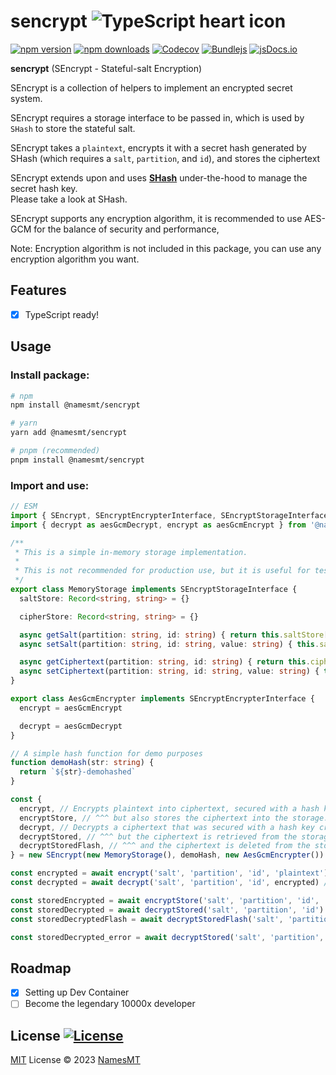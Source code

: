 # sencrypt ![TypeScript heart icon](https://img.shields.io/badge/♡-%23007ACC.svg?logo=typescript&logoColor=white)

[![npm version][npm-version-src]][npm-version-href]
[![npm downloads][npm-downloads-src]][npm-downloads-href]
[![Codecov][codecov-src]][codecov-href]
[![Bundlejs][bundlejs-src]][bundlejs-href]
[![jsDocs.io][jsDocs-src]][jsDocs-href]

**sencrypt** (SEncrypt - Stateful-salt Encryption)

SEncrypt is a collection of helpers to implement an encrypted secret system.

SEncrypt requires a storage interface to be passed in, which is used by `SHash` to store the stateful salt.

SEncrypt takes a `plaintext`, encrypts it with a secret hash generated by SHash (which requires a `salt`, `partition`, and `id`), and stores the ciphertext

SEncrypt extends upon and uses [**SHash**](https://github.com/NamesMT/shash) under-the-hood to manage the secret hash key.  
Please take a look at SHash.

SEncrypt supports any encryption algorithm, it is recommended to use AES-GCM for the balance of security and performance,

Note: Encryption algorithm is not included in this package, you can use any encryption algorithm you want.

## Features
- [x] TypeScript ready!

## Usage
### Install package:
```sh
# npm
npm install @namesmt/sencrypt

# yarn
yarn add @namesmt/sencrypt

# pnpm (recommended)
pnpm install @namesmt/sencrypt
```

### Import and use:
```ts
// ESM
import { SEncrypt, SEncryptEncrypterInterface, SEncryptStorageInterface } from '@namesmt/sencrypt'
import { decrypt as aesGcmDecrypt, encrypt as aesGcmEncrypt } from '@namesmt/aes-gcm'

/**
 * This is a simple in-memory storage implementation.
 * 
 * This is not recommended for production use, but it is useful for testing.
 */
export class MemoryStorage implements SEncryptStorageInterface {
  saltStore: Record<string, string> = {}

  cipherStore: Record<string, string> = {}

  async getSalt(partition: string, id: string) { return this.saltStore[`${partition}#${id}`] }
  async setSalt(partition: string, id: string, value: string) { this.saltStore[`${partition}#${id}`] = value }

  async getCiphertext(partition: string, id: string) { return this.cipherStore[`${partition}#${id}`] }
  async setCiphertext(partition: string, id: string, value: string) { this.cipherStore[`${partition}#${id}`] = value }
}

export class AesGcmEncrypter implements SEncryptEncrypterInterface {
  encrypt = aesGcmEncrypt

  decrypt = aesGcmDecrypt
}

// A simple hash function for demo purposes
function demoHash(str: string) {
  return `${str}-demohashed`
}

const {
  encrypt, // Encrypts plaintext into ciphertext, secured with a hash key created from the given salt, partition and id.
  encryptStore, // ^^^ but also stores the ciphertext into the storage.
  decrypt, // Decrypts a ciphertext that was secured with a hash key created from the given salt, partition and id, back into plaintext.
  decryptStored, // ^^^ but the ciphertext is retrieved from the storage.
  decryptStoredFlash, // ^^^ and the ciphertext is deleted from the storage after decryption.
} = new SEncrypt(new MemoryStorage(), demoHash, new AesGcmEncrypter()) // You could pass in any hashing and encryption algorithm.

const encrypted = await encrypt('salt', 'partition', 'id', 'plaintext') // encrypted string of 'plaintext'
const decrypted = await decrypt('salt', 'partition', 'id', encrypted) // returns 'plaintext'

const storedEncrypted = await encryptStore('salt', 'partition', 'id', 'plaintext') // encrypted string of 'plaintext'
const storedDecrypted = await decryptStored('salt', 'partition', 'id') // returns 'plaintext'
const storedDecryptedFlash = await decryptStoredFlash('salt', 'partition', 'id') // returns 'plaintext'

const storedDecrypted_error = await decryptStored('salt', 'partition', 'id') // Should throw an error because the ciphertext is not found.
```

## Roadmap

- [x] Setting up Dev Container
- [ ] Become the legendary 10000x developer

## License [![License][license-src]][license-href]
[MIT](./LICENSE) License © 2023 [NamesMT](https://github.com/NamesMT)

<!-- Badges -->

[npm-version-src]: https://img.shields.io/npm/v/@namesmt/sencrypt?labelColor=18181B&color=F0DB4F
[npm-version-href]: https://npmjs.com/package/@namesmt/sencrypt
[npm-downloads-src]: https://img.shields.io/npm/dm/@namesmt/sencrypt?labelColor=18181B&color=F0DB4F
[npm-downloads-href]: https://npmjs.com/package/@namesmt/sencrypt
[codecov-src]: https://img.shields.io/codecov/c/gh/namesmt/sencrypt/main?labelColor=18181B&color=F0DB4F
[codecov-href]: https://codecov.io/gh/namesmt/sencrypt
[license-src]: https://img.shields.io/github/license/namesmt/sencrypt.svg?labelColor=18181B&color=F0DB4F
[license-href]: https://github.com/namesmt/sencrypt/blob/main/LICENSE
[bundlejs-src]: https://img.shields.io/bundlejs/size/@namesmt/sencrypt?labelColor=18181B&color=F0DB4F
[bundlejs-href]: https://bundlejs.com/?q=@namesmt/sencrypt
[jsDocs-src]: https://img.shields.io/badge/Check_out-jsDocs.io---?labelColor=18181B&color=F0DB4F
[jsDocs-href]: https://www.jsdocs.io/package/@namesmt/sencrypt
